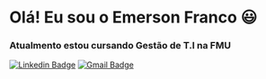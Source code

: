 # Olá! Eu sou o Emerson Franco 😃
### Atualmento estou cursando Gestão de T.I na FMU

[![Linkedin Badge](https://img.shields.io/badge/-Emerson-blue?style=flat-square&logo=Linkedin&logoColor=white&link=https://www.linkedin.com/in/emersonhcfranco/)](https://www.linkedin.com/in/emersonhcfranco/)
[![Gmail Badge](https://img.shields.io/badge/-emersonhcfranco@gmail.com-c14438?style=flat-square&logo=Gmail&logoColor=white&link=mailto:emersonhcfranco@gmail.com)](mailto:emersonhcfranco@gmail.com)
